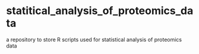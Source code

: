 # statitical_analysis_of_proteomics_data
a repository to store R scripts used for statistical analysis of proteomics data
